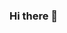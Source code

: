 ### Hi there 👋

<div display-flex>
<https://cdn.pixabay.com/photo/2017/08/05/11/16/logo-2582748_640.png>
</div>

<!--
**AleksandrSoiko/AleksandrSoiko** is a ✨ _special_ ✨ repository because its `README.md` (this file) appears on your GitHub profile.

Here are some ideas to get you started:

- 🔭 I’m currently working on ...
- 🌱 I’m currently learning ...
- 👯 I’m looking to collaborate on ...
- 🤔 I’m looking for help with ...
- 💬 Ask me about ...
- 📫 How to reach me: ...
- 😄 Pronouns: ...
- ⚡ Fun fact: ...
-->
